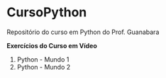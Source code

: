 # CursoPython
Repositório do curso em Python do Prof. Guanabara

**Exercícios do Curso em Vídeo**

1. Python - Mundo 1
2. Python - Mundo 2
